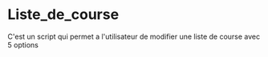 # Liste_de_course
C'est un script qui permet a l'utilisateur de modifier une liste de course avec 5 options
